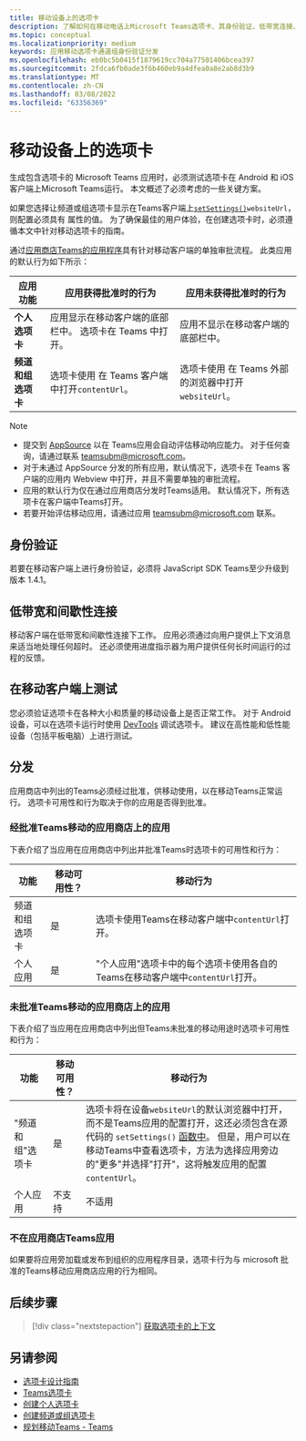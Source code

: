 ```yaml
---
title: 移动设备上的选项卡
description: 了解如何在移动电话上Microsoft Teams选项卡、其身份验证、低带宽连接、在移动客户端上进行测试、分发等。
ms.topic: conceptual
ms.localizationpriority: medium
keywords: 应用移动选项卡通道组身份验证分发
ms.openlocfilehash: eb0bc5b0415f1879619cc704a77501406bcea397
ms.sourcegitcommit: 2fdca6fb0ade3f6b460eb9a4dfea0a8e2ab8d3b9
ms.translationtype: MT
ms.contentlocale: zh-CN
ms.lasthandoff: 03/08/2022
ms.locfileid: "63356369"
---
```

# <a name="tabs-on-mobile"></a>移动设备上的选项卡

生成包含选项卡的 Microsoft Teams 应用时，必须测试选项卡在 Android 和 iOS 客户端上Microsoft Teams运行。 本文概述了必须考虑的一些关键方案。

如果您选择让频道或组选项卡显示在Teams客户端上[`setSettings()`](/javascript/api/@microsoft/teams-js/microsoftteams.settings?view=msteams-client-js-latest#@microsoft-teams-js-microsoftteams-settings-setsettings&preserve-view=true)`websiteUrl`，则配置必须具有 属性的值。 为了确保最佳的用户体验，在创建选项卡时，必须遵循本文中针对移动选项卡的指南。

通过[应用商店Teams的应用程序](~/concepts/deploy-and-publish/appsource/publish.md)具有针对移动客户端的单独审批流程。 此类应用的默认行为如下所示：

| **应用功能** | **应用获得批准时的行为** | **应用未获得批准时的行为** |
| --- | --- | --- |
| **个人选项卡** | 应用显示在移动客户端的底部栏中。 选项卡在 Teams 中打开。 | 应用不显示在移动客户端的底部栏中。 |
| **频道和组选项卡** | 选项卡使用 在 Teams 客户端中打开`contentUrl`。 | 选项卡使用 在 Teams 外部的浏览器中打开`websiteUrl`。 |

> [!NOTE]
> * 提交到 [AppSource](https://appsource.microsoft.com) 以在 Teams应用会自动评估移动响应能力。 对于任何查询，请通过联系 teamsubm@microsoft.com。
> * 对于未通过 AppSource 分发的所有应用，默认情况下，选项卡在 Teams 客户端的应用内 Webview 中打开，并且不需要单独的审批流程。
> * 应用的默认行为仅在通过应用商店分发时Teams适用。 默认情况下，所有选项卡在客户端中Teams打开。
> * 若要开始评估移动应用，请通过应用 teamsubm@microsoft.com 联系。

## <a name="authentication"></a>身份验证

若要在移动客户端上进行身份验证，必须将 JavaScript SDK Teams至少升级到版本 1.4.1。

## <a name="low-bandwidth-and-intermittent-connections"></a>低带宽和间歇性连接

移动客户端在低带宽和间歇性连接下工作。 应用必须通过向用户提供上下文消息来适当地处理任何超时。 还必须使用进度指示器为用户提供任何长时间运行的过程的反馈。

## <a name="testing-on-mobile-clients"></a>在移动客户端上测试

您必须验证选项卡在各种大小和质量的移动设备上是否正常工作。 对于 Android 设备，可以在选项卡运行时使用 [DevTools](~/tabs/how-to/developer-tools.md) 调试选项卡。 建议在高性能和低性能设备（包括平板电脑）上进行测试。

## <a name="distribution"></a>分发

应用商店中列出的Teams必须经过批准，供移动使用，以在移动Teams正常运行。 选项卡可用性和行为取决于你的应用是否得到批准。

### <a name="apps-on-teams-store-approved-for-mobile"></a>经批准Teams移动的应用商店上的应用

下表介绍了当应用在应用商店中列出并批准Teams时选项卡的可用性和行为：

|功能   |移动可用性？   |移动行为|
|----------|-----------|------------|
|频道 <br /> 和组选项卡|是|选项卡使用Teams在移动客户端中`contentUrl`打开。|
|个人应用|是|"个人应用"选项卡中的每个选项卡使用各自的Teams在移动客户端中`contentUrl`打开。|

### <a name="apps-on-teams-store-not-approved-for-mobile"></a>未批准Teams移动的应用商店上的应用

下表介绍了当应用在应用商店中列出但Teams未批准的移动用途时选项卡可用性和行为：

| 功能 | 移动可用性？ | 移动行为 |
|----------|-----------|------------|
|"频道和组"选项卡|是|选项卡将在设备`websiteUrl`的默认浏览器中打开，而不是Teams应用的配置打开，这还必须包含在源代码的 `setSettings()` [函数中](/microsoftteams/platform/tabs/how-to/using-teams-client-sdk#settings-namespace)。 但是，用户可以在移动Teams中查看选项卡，方法为选择应用旁边的"更多"并选择"打开"，这将触发应用的配置`contentUrl`。|
|个人应用|不支持|不适用|

### <a name="apps-not-on-teams-store"></a>不在应用商店Teams应用

如果要将应用旁加载或发布到组织的应用程序目录，选项卡行为与 microsoft 批准的Teams移动应用商店应用的行为相同。

## <a name="next-step"></a>后续步骤

> [!div class="nextstepaction"]
> [获取选项卡的上下文](~/tabs/how-to/access-teams-context.md)

## <a name="see-also"></a>另请参阅

* [选项卡设计指南](~/tabs/design/tabs.md)
* [Teams选项卡](~/tabs/what-are-tabs.md)
* [创建个人选项卡](~/tabs/how-to/create-personal-tab.md)
* [创建频道或组选项卡](~/tabs/how-to/create-channel-group-tab.md)
* [规划移动Teams - Teams](~/concepts/design/plan-responsive-tabs-for-teams-mobile.md)
